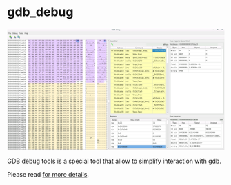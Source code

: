 gdb_debug
=========

<p align="center">
    <img src="https://github.com/Gris87/ngos/blob/master/tools/qt/gdb_debug/Screenshot.png?raw=true" alt="Screenshot"/>
</p>

GDB debug tools is a special tool that allow to simplify interaction with gdb.

Please read [for more details](../../../docs/0.%20Intro/7.%20Tools/8.%20GDB%20debug/README.md).
